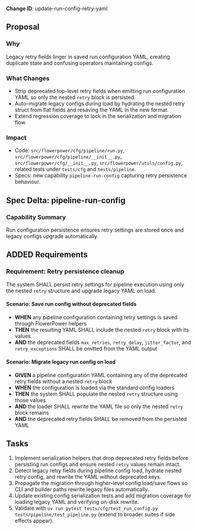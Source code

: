 **Change ID**: update-run-config-retry-yaml

## Proposal
### Why
Legacy retry fields linger in saved run configuration YAML, creating duplicate state and confusing operators maintaining configs.

### What Changes
- Strip deprecated top-level retry fields when emitting run configuration YAML so only the nested `retry` block is persisted.
- Auto-migrate legacy configs during load by hydrating the nested retry struct from flat fields and resaving the YAML in the new format.
- Extend regression coverage to lock in the serialization and migration flow.

### Impact
- Code: `src/flowerpower/cfg/pipeline/run.py`, `src/flowerpower/cfg/pipeline/__init__.py`, `src/flowerpower/cfg/__init__.py`, `src/flowerpower/utils/config.py`, related tests under `tests/cfg` and `tests/pipeline`.
- Specs: new capability `pipeline-run-config` capturing retry persistence behaviour.

## Spec Delta: pipeline-run-config
### Capability Summary
Run configuration persistence ensures retry settings are stored once and legacy configs upgrade automatically.

## ADDED Requirements
### Requirement: Retry persistence cleanup
The system SHALL persist retry settings for pipeline execution using only the nested `retry` structure and upgrade legacy YAML on load.

#### Scenario: Save run config without deprecated fields
- **WHEN** any pipeline configuration containing retry settings is saved through FlowerPower helpers
- **THEN** the resulting YAML SHALL include the nested `retry` block with its values
- **AND** the deprecated fields `max_retries`, `retry_delay`, `jitter_factor`, and `retry_exceptions` SHALL be omitted from the YAML output

#### Scenario: Migrate legacy run config on load
- **GIVEN** a pipeline configuration YAML containing any of the deprecated retry fields without a nested `retry` block
- **WHEN** the configuration is loaded via the standard config loaders
- **THEN** the system SHALL populate the nested `retry` structure using those values
- **AND** the loader SHALL rewrite the YAML file so only the nested `retry` block remains
- **AND** the deprecated retry fields SHALL be removed from the persisted YAML

## Tasks
1. Implement serialization helpers that drop deprecated retry fields before persisting run configs and ensure nested `retry` values remain intact.
2. Detect legacy retry fields during pipeline config load, hydrate nested retry config, and rewrite the YAML without deprecated keys.
3. Propagate the migration through higher-level config load/save flows so CLI and builder paths rewrite legacy files automatically.
4. Update existing config serialization tests and add migration coverage for loading legacy YAML and verifying on-disk rewrite.
5. Validate with `uv run pytest tests/cfg/test_run_config.py tests/pipeline/test_pipeline.py` (extend to broader suites if side effects appear).
